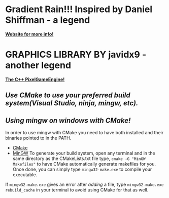 # **Gradient Rain!!! Inspired by Daniel Shiffman - a legend**
**[Website for more info!](https://thecodingtrain.com/CodingChallenges/004-purplerain.html)**

# **GRAPHICS LIBRARY BY javidx9 - another legend**
**[The C++ PixelGameEngine!](https://github.com/OneLoneCoder/olcPixelGameEngine)**

## ***Use CMake to use your preferred build system(Visual Studio, ninja, mingw, etc).***

## ***Using mingw on windows with CMake!***
In order to use mingw with CMake you need to have both installed and their binaries pointed to in the PATH.
- [CMake](https://cmake.org/)
- [MinGW](https://www.msys2.org/)
To generate your build system, open any terminal and in the same directory as the CMakeLists.txt file 
type, `cmake -G "MinGW Makefiles"` to have CMake automatically generate makefiles for you.
Once done, you can simply type `mingw32-make.exe` to compile your executable. 

If `mingw32-make.exe` gives an error after *adding* a file, type `mingw32-make.exe rebuild_cache` in
your terminal to avoid using CMake for that as well.

